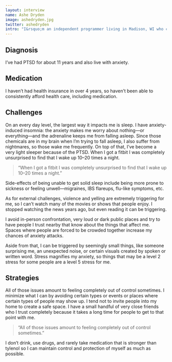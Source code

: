 ```yaml
---
layout: interview
name: Ashe Dryden
image: ashedryden.jpg
twitter: ashedryden
intro: "I&rsquo;m an independent programmer living in Madison, WI who currently favors the Ruby community. Over the past year I have spent the majority of my time educating people about the lack of diversity in tech, why it&rsquo;s a problem for everyone, and what we can do about it. I&rsquo;m currently [writing a book](http://leanpub.com/the-diverse-team) for businesses who want to increase diversity as well as traveling the world talking to people about diversity and inclusion. I&rsquo;ve been lucky that the [community has supported me in my efforts](http://ashedryden.com/thanks.html) and we&rsquo;re hoping to do even more than we have been doing. I regularly [blog](http://ashedryden.com/) and [tweet](http://twitter.com/ashedryden) more than is healthy."
---
```


## Diagnosis

I&rsquo;ve had PTSD for about 11 years and also live with anxiety.

## Medication

I haven&rsquo;t had health insurance in over 4 years, so haven&rsquo;t been able to consistently afford health care, including medication.

## Challenges

On an every day level, the largest way it impacts me is sleep. I have anxiety-induced insomnia: the anxiety makes me worry about nothing&mdash;or everything&mdash;and the adrenaline keeps me from falling asleep. Since those chemicals are in my brain when I&rsquo;m trying to fall asleep, I also suffer from nightmares, so those wake me frequently. On top of that, I&rsquo;ve become a very light sleeper because of the PTSD. When I got a fitbit I was completely unsurprised to find that I wake up 10&ndash;20 times a night.

> &ldquo;When I got a fitbit I was completely unsurprised to find that I wake up 10&ndash;20 times a night.&rdquo;

Side-effects of being unable to get solid sleep include being more prone to sickness or feeling unwell&mdash;migraines, IBS flareups, flu-like symptoms, etc.

As for external challenges, violence and yelling are extremely triggering for me, so I can&rsquo;t watch many of the movies or shows that people enjoy. I stopped watching the news years ago, but even reading it can be triggering.

I avoid in-person confrontation, very loud or dark public places and try to have people I trust nearby that know about the things that affect me. Spaces where people are forced to be crowded together increase my chances of anxiety attacks.

Aside from that, I can be triggered by seemingly small things, like someone surprising me, an unexpected noise, or certain visuals created by spoken or written word. Stress magnifies my anxiety, so things that may be a level 2 stress for some people are a level 5 stress for me.

## Strategies

All of those issues amount to feeling completely out of control sometimes. I minimize what I can by avoiding certain types or events or places where certain types of people may show up. I tend not to invite people into my home to create a safe space. I have a small handful of very close friends who I trust completely because it takes a long time for people to get to that point with me.

> &ldquo;All of those issues amount to feeling completely out of control sometimes.&rdquo;

I don&rsquo;t drink, use drugs, and rarely take medication that is stronger than tylenol so I can maintain control and protection of myself as much as possible.
